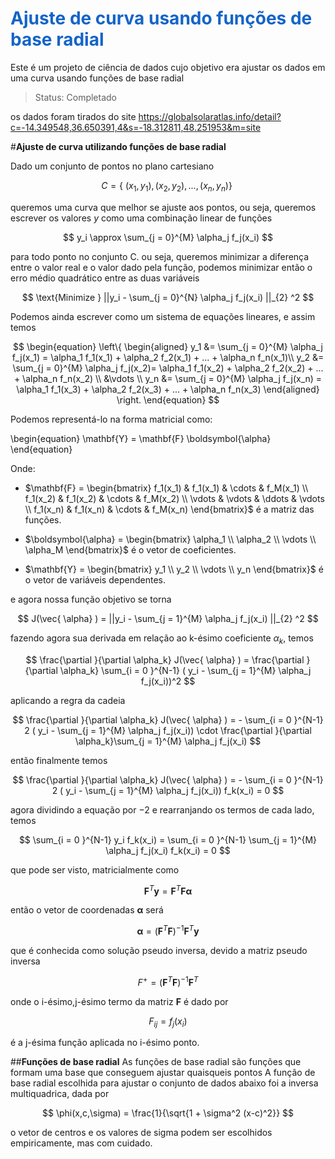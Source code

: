 <h1 style="color: rgb(20,100,200)"> Ajuste de curva usando funções de base radial </h1>
<p>Este é um projeto de ciência de dados cujo objetivo era ajustar os dados em uma curva usando funções de base radial</p>


> Status: Completado


<p>os dados foram tirados do site <a href = "https://globalsolaratlas.info/detail?c=-14.349548,36.650391,4&s=-18.312811,48.251953&m=site">https://globalsolaratlas.info/detail?c=-14.349548,36.650391,4&s=-18.312811,48.251953&m=site</a></p>

#**Ajuste de curva utilizando funções de base radial**

Dado um conjunto de pontos no plano cartesiano

$$
C = \{\ (x_1,y_1),(x_2,y_2),...,(x_n,y_n) \}\
$$

queremos uma curva que melhor se ajuste aos pontos, ou seja, queremos escrever os valores $y$ como uma combinação linear de funções

$$
y_i \approx \sum_{j = 0}^{M} \alpha_j f_j(x_i)
$$

para todo ponto no conjunto C.
ou seja, queremos minimizar a diferença entre o valor real e o valor dado pela função, podemos minimizar então o erro médio quadrático entre as duas variáveis

$$
\text{Minimize } ||y_i - \sum_{j = 0}^{N} \alpha_j f_j(x_i) ||_{2} ^2
$$

Podemos ainda escrever como um sistema de equações lineares, e assim temos

$$
\begin{equation}
\left\{ \begin{aligned}
y_1 &= \sum_{j = 0}^{M} \alpha_j f_j(x_1) = \alpha_1 f_1(x_1) + \alpha_2 f_2(x_1) + ... + \alpha_n f_n(x_1)\\
y_2 &= \sum_{j = 0}^{M} \alpha_j f_j(x_2)= \alpha_1 f_1(x_2) + \alpha_2 f_2(x_2) +  ... + \alpha_n f_n(x_2) \\
&\vdots \\
y_n &= \sum_{j = 0}^{M} \alpha_j f_j(x_n) = \alpha_1 f_1(x_3) + \alpha_2 f_2(x_3) + ... + \alpha_n f_n(x_3)
\end{aligned} \right.
\end{equation}
$$

Podemos representá-lo na forma matricial como:

\begin{equation}
\mathbf{Y} = \mathbf{F} \boldsymbol{\alpha}
\end{equation}

Onde:

* $\mathbf{F} = \begin{bmatrix}
f_1(x_1) & f_1(x_1) & \cdots & f_M(x_1) \\
f_1(x_2) & f_1(x_2) & \cdots & f_M(x_2) \\
\vdots & \vdots & \ddots & \vdots \\
f_1(x_n) & f_1(x_n) & \cdots & f_M(x_n)
\end{bmatrix}$ é a matriz das funções.

* $\boldsymbol{\alpha} = \begin{bmatrix}
\alpha_1 \\
\alpha_2 \\
\vdots \\
\alpha_M
\end{bmatrix}$ é o vetor de coeficientes.

* $\mathbf{Y} = \begin{bmatrix}
y_1 \\
y_2 \\
\vdots \\
y_n
\end{bmatrix}$ é o vetor de variáveis dependentes.


e agora nossa função objetivo se torna

$$
J(\vec{ \alpha} ) = ||y_i - \sum_{j = 1}^{M} \alpha_j f_j(x_i) ||_{2} ^2
$$

fazendo agora sua derivada em relação ao k-ésimo coeficiente $\alpha_k$, temos

$$
\frac{\partial }{\partial \alpha_k} J(\vec{ \alpha} ) = \frac{\partial }{\partial \alpha_k}  \sum_{i = 0 }^{N-1} ( y_i - \sum_{j = 1}^{M} \alpha_j f_j(x_i))^2
$$

aplicando a regra da cadeia

$$
\frac{\partial }{\partial \alpha_k} J(\vec{ \alpha} ) = - \sum_{i = 0 }^{N-1} 2 ( y_i - \sum_{j = 1}^{M} \alpha_j f_j(x_i)) \cdot  \frac{\partial }{\partial \alpha_k}\sum_{j = 1}^{M} \alpha_j f_j(x_i)
$$

então finalmente temos

$$
\frac{\partial }{\partial \alpha_k} J(\vec{ \alpha} ) = - \sum_{i = 0 }^{N-1} 2 ( y_i - \sum_{j = 1}^{M} \alpha_j f_j(x_i))  f_k(x_i) = 0
$$

agora dividindo a equação por $-2$ e rearranjando os termos de cada lado, temos

$$
\sum_{i = 0 }^{N-1}  y_i f_k(x_i) = \sum_{i = 0 }^{N-1} \sum_{j = 1}^{M} \alpha_j f_j(x_i)  f_k(x_i) = 0
$$

que pode ser visto, matricialmente como

$$
\mathbf{F}^T \mathbf{y} = \mathbf{F}^T \mathbf{F \alpha} 
$$

então o vetor de coordenadas $\mathbf{\alpha}$ será

$$
\mathbf{\alpha} = (\mathbf{F}^T \mathbf{F})^{-1} \mathbf{F}^T \mathbf{y}
$$

que é conhecida como solução pseudo inversa, devido a matriz pseudo inversa

$$
F^{+} = (\mathbf{F}^T \mathbf{F})^{-1} \mathbf{F}^T
$$

onde o i-ésimo,j-ésimo termo da matriz $\mathbf{F}$ é dado por

$$
F_{ij} = f_j(x_i)
$$

é a j-ésima função aplicada no i-ésimo ponto.


##**Funções de base radial**
As funções de base radial são funções que formam uma base que conseguem ajustar quaisqueis pontos
A função de base radial escolhida para ajustar o conjunto de dados abaixo foi a inversa multiquadrica, dada por

$$
\phi(x,c,\sigma) = \frac{1}{\sqrt{1 + \sigma^2 (x-c)^2}}
$$

o vetor de centros e os valores de sigma podem ser escolhidos empiricamente, mas com cuidado.
